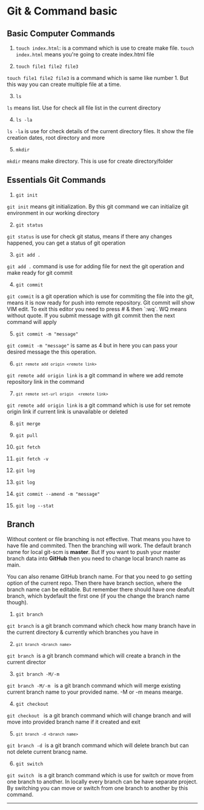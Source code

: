 # Git & Command basic

## Basic Computer Commands
1. <code>touch index.html</code>: is a command which is use to create make file. <code>touch index.html</code> means you're going to create index.html file</p>

2. `touch file1 file2 file3`
<p><code>touch file1 file2 file3</code> is a command which is same like number 1. But this way you can create multiple file at a time. </p>

3. <code>ls</code>
<p><code>ls</code> means list. Use for check all file list in the current directory</p>

4. <code>ls -la</code>
<p><code>ls -la</code> is use for check details of the current directory files. It show the file creation dates, root directory and more</p>

5. <code>mkdir</code>
<p><code>mkdir</code> means make directory. This is use for create directory/folder</p>

## Essentials Git Commands
1. <code>git init</code>
<p><code>git init</code> means git initialization. By this git command we can initialize git environment in our working directory</p>

2. <code>git status</code>
<p><code>git status</code> is use for check git status, means if there any changes happened, you can get a status of git operation</p>

3. <code>git add .</code>
<p><code>git add .</code> command is use for adding file for next the git operation and make ready for git commit</p>

4. <code>git commit</code>
<p><code>git commit</code> is a git operation which is use for commiting the file into the git, means it is now ready for push into remote repository. Git commit will show VIM edit. To exit this editor you need to press # & then `:wq`. WQ means without quote. If you submit message with git commit then the next command will apply</p>

5. <code>git commit -m "message"</code>
<p><code>git commit -m "message"</code> is same as 4  but in here you can pass your desired message the this operation.</p>

6. <code>`git remote add origin <remote link> `</code>
<p> <code>git remote add origin link</code> is a git command in where we add remote repository link in the command</p>

7. <code>`git remote set-url origin  <remote link> `</code>
<p> <code>git remote add origin link</code> is a git command which is use for set remote origin link if current link is unavailable or deleted</p>

8. <code>git merge</code>
<p><code></code></p>

9. <code>git pull</code>
<p><code></code></p>

10. <code>git fetch</code>
<p><code></code></p>

11. <code>git fetch -v</code>
<p><code></code></p>

12. <code>git log</code>
<p><code></code></p>

13. <code>git log</code>
<p><code></code></p>

14. <code>git commit --amend -m "message"</code>
<p><code></code></p>

15. <code>git log --stat</code>
<p><code></code></p>


## Branch
<p>Without content or file branching is not effective. That means you have to have file and commited. Then the branching will work. The default branch name for local git-scm is <b>master</b>. But If you want to push your master branch data into <b>GitHub</b> then you need to change local branch name as main.</p> 

<p>You can also rename GitHub branch name. For that you need to go setting option of the current repo. Then there have branch section, where the branch name can be editable. But remember there should have one deafult branch, which bydefault the first one (if you the change the branch name though).</p>

1. <code>git branch</code>
<p><code>git branch</code> is a git branch command which check how many branch have in the current directory & currently which branches you have in</p>

2. <code>`git branch <branch name>`</code>
<p><code>git branch <branch name></code>is a git branch command which will create a branch in the current director</p>

3. <code>git branch -M/-m <branch name></code>
<p><code>git branch -M/-m <branch name></code> is a git branch command which will merge existing current branch name to your provided name. -M or -m means mearge.</p>

4. <code>git checkout <branch name></code>
<p><code>git checkout <branch name></code> is a git branch command which will change branch and will move into provided branch name if it created and exit</p>

5. <code>`git branch -d <branch name>`</code>
<p><code>git branch -d <branch name></code>is a git branch command which will delete branch but can not delete current brancg name.</p>

6. <code>git switch <branch name></code>
<p><code>git switch <branch name></code> is a git branch command which is use for switch or move from one branch to another. In locally every branch can be have separate project. By switching you can move or switch from one branch to another by this command.</p>

--------------------
<code></code>
<p><code></code></p>
